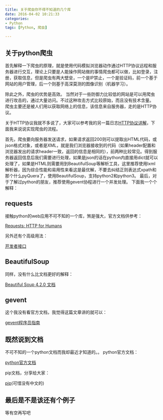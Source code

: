 ```yaml
---
title: 关于爬虫你不得不知道的几个库
date: 2016-04-02 10:21:33
categories:
- Python
tags: [Python, 爬虫]

---
```

## 关于python爬虫
首先解释一下爬虫的原理，就是使用代码模拟浏览器动作通过HTTP协议远程和服务器进行交互，理论上只要是人能操作网站做的事情爬虫都可以做，比如登录，注册，获取信息，但是爬虫有两大壁垒，一个是IP禁止，一个是验证码，前一个基于网站的用户管理，后一个则基于高深莫测的图像识别（机器学习）。
<!-- more -->
除此之外，爬虫的优势是高效。
当然对于一些防御力比较低的网站是可以用爬虫进行攻击的，通过大量访问。不过这种攻击方式比较原始，而且没有技术含量。
爬虫主要还是被人们用以获取网络上的信息，该信息来自服务器，走的是HTTP协议。

关于HTTP协议我就不多说了，大家可以参考我的另一篇日志[HTTP协议详解](http://adu.404nf.cn/2016/03/30/HTTP%E5%8D%8F%E8%AE%AE%E8%AF%A6%E8%A7%A3/)，下面我来说说实现爬虫的流程。

首先，爬虫要向服务器发送请求，如果请求返回200则可以提取出HTML代码，或json格式对象，或者是XML，就是我们浏览器接收到的代码（如果header配置和浏览器发出的请求header一致，返回的信息是相同的），前两种比较常见。得到服务器返回信息后我们需要进行处理，如果是json的话在python内直接用dict就可以处理了，如果是HTML则需要用到BeautifulSoup等解析工具，这里推荐使用lxml解析器，因为综合性能和易用性来看这是最优解，不要去纠结正则表达式xpath和那个什么pyQuera了，使用BeautifulSoup，支持python2和python3。
最后，对于了解过python的朋友，推荐使用gevent协程进行一个并发处理。
下面我一个个解释：
## requests
接触python的web应用不可不知的一个库，煞是强大，官方文档供参考：

[Requests: HTTP for Humans](http://docs.python-requests.org/zh_CN/latest/)

另外还有个高级用法：

[开发者接口](http://docs.python-requests.org/zh_CN/latest/api.html)

## BeautifulSoup
同样，没有什么比文档更好的解释：

[Beautiful Soup 4.2.0 文档](http://beautifulsoup.readthedocs.org/zh_CN/latest/)

## gevent
这个我没有看官方文档，我觉得这篇文章讲的就可以：

[gevent程序员指南](http://xlambda.com/gevent-tutorial/)

## 既然说到文档
不可不知的一个python文档而我却最近才知道的。。
python官方文档：

[python官方文档](http://python.usyiyi.cn/)

pip文档，分享给大家：

[pip](https://pip.pypa.io/en/stable/installing/)(可惜没有中文的)


## 最后是不是该还有个例子
等有空再写吧

